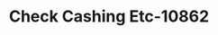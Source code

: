 ---
f_zip-code: 33069
f_state-code: FL
title: Check Cashing Etc-10862
f_phone: 954-917-3341
f_city-only: Pompano Beach
f_address: 1749 N Powerline Rd Pompano Beach
f_location-unique-id: '10862'
slug: check-cashing-etc-10862
updated-on: '2024-05-30T13:46:58.046Z'
created-on: '2024-05-30T13:36:59.803Z'
published-on: '2024-05-30T13:54:32.469Z'
f_city-state: cms/city/pompano-beach-fl.md
f_company: cms/company/check-cashing-etc.md
f_state: cms/state/florida.md
layout: '[payday-loan].html'
tags: payday-loan
---